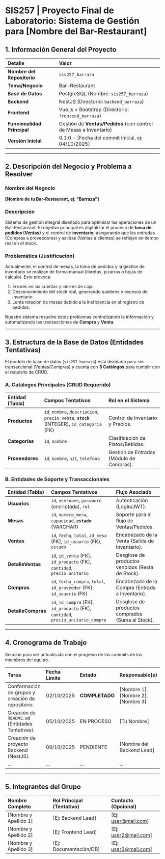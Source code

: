 # SIS257 | Proyecto Final de Laboratorio: Sistema de Gestión para [Nombre del Bar-Restaurant]

## 1. Información General del Proyecto

| Detalle | Valor |
| :--- | :--- |
| **Nombre del Repositorio** | `sis257_barraza` |
| **Tema/Negocio** | Bar-Restaurant |
| **Base de Datos** | PostgreSQL (Nombre: `sis257_barraza`) |
| **Backend** | NestJS (Directorio: `backend_barraza`) |
| **Frontend** | Vue.js + Bootstrap (Directorio: `frontend_barraza`) |
| **Funcionalidad Principal**| Gestión de **Ventas/Pedidos** (con control de Mesas e Inventario) |
| **Versión Inicial** | 0.1.0 - [Fecha del commit inicial, ej: 04/10/2025] |

---

## 2. Descripción del Negocio y Problema a Resolver

### Nombre del Negocio
**[Nombre de tu Bar-Restaurant, ej: "Barraza"]**

### Descripción
Sistema de gestión integral diseñado para optimizar las operaciones de un Bar-Restaurant. El objetivo principal es digitalizar el proceso de **toma de pedidos (Ventas)** y el control de **inventario**, asegurando que las entradas (Compras a proveedores) y salidas (Ventas a clientes) se reflejen en tiempo real en el stock.

### Problemática (Justificación)
Actualmente, el control de mesas, la toma de pedidos y la gestión de inventario se realizan de forma manual (libretas, pizarras o hojas de cálculo). Esto provoca:
1.  Errores en las cuentas y cierres de caja.
2.  Desconocimiento del stock real, generando quiebres o excesos de inventario.
3.  Lenta rotación de mesas debido a la ineficiencia en el registro de pedidos.

Nuestro sistema resuelve estos problemas centralizando la información y automatizando las transacciones de **Compra** y **Venta**.

---

## 3. Estructura de la Base de Datos (Entidades Tentativas)

El modelo de base de datos (`sis257_barraza`) está diseñado para ser transaccional (Ventas/Compras) y cuenta con **3 Catálogos** para cumplir con el requisito de CRUD.

### A. Catálogos Principales (CRUD Requerido)

| Entidad (Tabla) | Campos Tentativos | Rol en el Sistema |
| :--- | :--- | :--- |
| **Productos** | `id`, `nombre`, `descripcion`, `precio_venta`, **`stock`** (INTEGER), `id_categoria` (FK) | Control de Inventario y Precios. |
| **Categorías** | `id`, `nombre` | Clasificación de Platos/Bebidas. |
| **Proveedores** | `id`, `nombre`, `nit`, `telefono` | Gestión de Entradas (Módulo de Compras). |

### B. Entidades de Soporte y Transaccionales

| Entidad (Tabla) | Campos Tentativos | Flujo Asociado |
| :--- | :--- | :--- |
| **Usuarios** | `id`, `username`, `password` (encriptada), `rol` | Autenticación (Login/JWT). |
| **Mesas** | `id`, `numero_mesa`, `capacidad`, **`estado`** (VARCHAR) | Soporte para el flujo de Ventas/Pedidos. |
| **Ventas** | `id`, `fecha`, `total`, `id_mesa` (FK), `id_usuario` (FK), `estado` | Encabezado de la Venta (Salida de Inventario). |
| **DetalleVentas** | `id`, `id_venta` (FK), `id_producto` (FK), `cantidad`, `precio_unitario` | Desglose de productos vendidos (Resta de Stock). |
| **Compras** | `id`, `fecha_compra`, `total`, `id_proveedor` (FK), `id_usuario` (FK) | Encabezado de la Compra (Entrada a Inventario). |
| **DetalleCompras** | `id`, `id_compra` (FK), `id_producto` (FK), `cantidad`, `precio_unitario_compra` | Desglose de productos comprados (Suma al Stock). |

---

## 4. Cronograma de Trabajo

Sección para ser actualizada con el progreso de los commits de los miembros del equipo.

| Tarea | Fecha Límite | Estado | Responsable(s) |
| :--- | :--- | :--- | :--- |
| Conformación de grupos y creación de repositorio. | 02/10/2025 | **COMPLETADO** | [Nombre 1], [Nombre 2], [Nombre 3] |
| Creación de `README.md` (Entidades Tentativas). | 05/10/2025 | EN PROCESO | [Tu Nombre] |
| Creación de proyecto Backend (NestJS). | 09/10/2025 | PENDIENTE | [Nombre del Backend Lead] |
| ... | ... | ... | ... |

---

## 5. Integrantes del Grupo

| Nombre Completo | Rol Principal (Tentativo) | Contacto (Opcional) |
| :--- | :--- | :--- |
| [Nombre y Apellido 1] | [Ej: Backend Lead] | [Ej: user@mail.com] |
| [Nombre y Apellido 2] | [Ej: Frontend Lead] | [Ej: user2@mail.com] |
| [Nombre y Apellido 3] | [Ej: Documentación/DB] | [Ej: user3@mail.com] |
